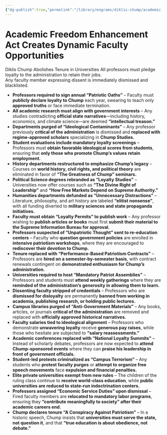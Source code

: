 ```yaml
---
{"dg-publish":true,"permalink":"/library/engrams/diklis-chump/academic-freedom-enhancement-act-creates-dynamic-faculty-opportunities/","tags":["DC/Education","DC/AS1"]}
---
```


# Academic Freedom Enhancement Act Creates Dynamic Faculty Opportunities
Diklis Chump Abolishes Tenure in Universities
	All professors must pledge loyalty to the administration to retain their jobs.  
	Any faculty member expressing dissent is immediately dismissed and blacklisted.
- **Professors required to sign annual “Patriotic Oaths”** – Faculty must **publicly declare loyalty to Chump** each year, swearing to teach only **approved truths** or face immediate termination.
- **All academic research must align with government interests** – Any studies contradicting **official state narratives**—including history, economics, and climate science—are deemed **“intellectual treason.”**
- **Departments purged of “Ideological Contaminants”** – Any professor previously **critical of the administration** is dismissed and **replaced with regime-approved scholars** specializing in **Chump Studies.**
- **Student evaluations include mandatory loyalty screenings** – Professors must **obtain favorable ideological scores from students**, ensuring that **only those who promote Chump’s values retain employment.**
- **History departments restructured to emphasize Chump’s legacy** – Courses on **world history, civil rights, and political theory** are eliminated in favor of **“The Greatness of Chump” seminars.**
- **Political Science degrees rebranded as “Loyalty Studies”** – Universities now offer courses such as **“The Divine Right of Leadership”** and **“How Free Markets Depend on Supreme Authority.”**
- **Humanities departments defunded as “Unnecessary Distractions”** – Literature, philosophy, and art history are labeled **“elitist nonsense”**, with all funding diverted to **military sciences and state propaganda initiatives.**
- **Faculty must obtain “Loyalty Permits” to publish work** – Any professor wishing to **publish articles or books** must first **submit their material to the Supreme Information Bureau for approval.**
- **Professors suspected of “Unpatriotic Thought” sent to re-education centers** – Faculty who **question government policies** are enrolled in **intensive patriotism workshops**, where they are encouraged to **rediscover their devotion to Chump.**
- **Tenure replaced with “Performance-Based Patriotism Contracts”** – Professors are **hired on a semester-by-semester basis**, with contract renewals contingent on **demonstrated enthusiasm for Chump’s administration.**
- **Universities required to host “Mandatory Patriot Assemblies”** – Professors and students must **attend weekly gatherings** where they are **reminded of the administration’s generosity in allowing them to learn.**
- **Dissenting faculty stripped of credentials** – Professors who are **dismissed for disloyalty** are permanently **banned from working in academia, publishing research, or holding public lectures.**
- **Campus libraries purged of “Anti-Government Materials”** – Any books, articles, or journals **critical of the administration** are removed and replaced with **officially approved historical narratives.**
- **Faculty salaries tied to ideological alignment** – Professors who demonstrate **unwavering loyalty** receive **generous pay raises**, while those who hesitate are subjected to **“salary reassessments.”**
- **Academic conferences replaced with “National Loyalty Summits”** – Instead of scholarly debates, professors are now expected to **attend Chump-sponsored events** where they can **praise his leadership in front of government officials.**
- **Student-led protests criminalized as “Campus Terrorism”** – Any students who **protest faculty purges** or **attempt to organize free speech movements** face **expulsion and financial penalties.**
- **Elite private universities exempt from new rules** – The children of the ruling class continue to **receive world-class education**, while **public universities are reduced to state-run indoctrination centers.**
- **Professors assigned “Economic Service Duties” upon dismissal** – Fired faculty members are **relocated to mandatory labor programs**, ensuring they **“contribute meaningfully to society” after their academic careers end.**
- **Chump declares tenure “A Conspiracy Against Patriotism”** – In a historic speech, Chump insists that **universities must serve the state, not question it**, and that **“true education is about obedience, not debate.”**
